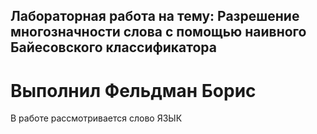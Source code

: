 ## Лабораторная работа на тему: Разрешение многозначности слова с помощью наивного Байесовского классификатора
# Выполнил Фельдман Борис
В работе рассмотривается слово ЯЗЫК
